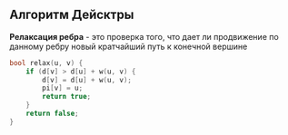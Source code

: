 ## Алгоритм Дейсктры

**Релаксация ребра** - это проверка того, что дает ли продвижение по данному ребру 
новый кратчайший путь к конечной вершине

```C++
bool relax(u, v) {
    if (d[v] > d[u] + w(u, v) {
        d[v] = d[u] + w(u, v);
        pi[v] = u;
        return true;
    }
    return false;
}

```

